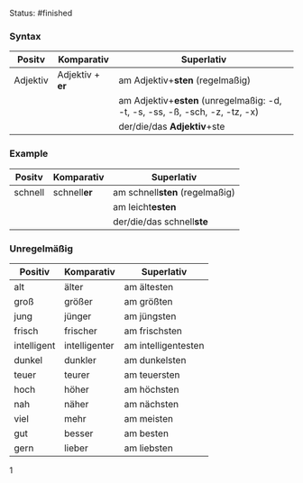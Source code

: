Status: #finished 

### Syntax
|Positv   | Komparativ  | Superlativ     
|---|---|---|
|Adjektiv   | Adjektiv + **er**  | am Adjektiv+**sten** (regelmaßig)  
|   |   | am Adjektiv+**esten** (unregelmaßig: -d, -t, -s, -ss, -ß, -sch, -z, -tz, -x) 
|   |   | der/die/das **Adjektiv**+ste 

### Example
|Positv   | Komparativ  | Superlativ     
|---|---|---|
|schnell   | schnell**er**  | am schnell**sten** (regelmaßig)  
|   |   | am leicht**esten** 
|   |   | der/die/das schnell**ste** 

### Unregelmäßig

|Positiv | Komparativ | Superlativ |
|--------|-----------|------------|
| alt    | älter     | am ältesten |
| groß   | größer    | am größten  |
| jung   | jünger    | am jüngsten |
| frisch | frischer  | am frischsten |
| intelligent | intelligenter | am intelligentesten |
| dunkel | dunkler | am dunkelsten |
| teuer  | teurer    | am teuersten |
| hoch   | höher     | am höchsten |
| nah    | näher     | am nächsten |
| viel   | mehr      | am meisten |
| gut    | besser    | am besten   |
| gern   | lieber    | am liebsten |
1

